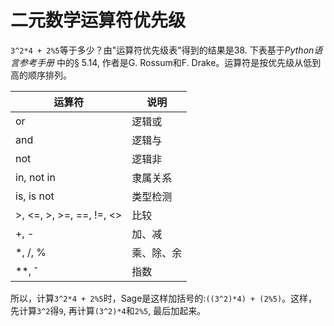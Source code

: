 二元数学运算符优先级
===

`3^2*4 + 2%5`等于多少？由"运算符优先级表"得到的结果是38. 下表基于*Python语言参考手册* 中的§ 5.14, 作者是G. Rossum和F. Drake。运算符是按优先级从低到高的顺序排列。

运算符 | 说明 | 
 ------|----
 or|逻辑或
and|逻辑与
not|逻辑非
in, not in|隶属关系
is, is not|类型检测
>, <=, >, >=, ==, !=, <>|比较
+, -|加、减
*, /, %|乘、除、余
**, ˆ|指数

所以，计算`3^2*4 + 2%5`时，Sage是这样加括号的:`((3^2)*4) + (2%5)`。这样，先计算`3^2`得`9`, 再计算`(3^2)*4`和`2%5`, 最后加起来。
